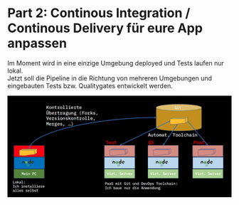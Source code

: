 # Part 2: Continous Integration / Continous Delivery für eure App anpassen

Im Moment wird in eine einzige Umgebung deployed und Tests laufen nur lokal.  
Jetzt soll die Pipeline in die Richtung von mehreren Umgebungen und eingebauten Tests bzw. Qualitygates entwickelt werden.

![](../../../.gitbook/assets/image%20%2830%29.png)

